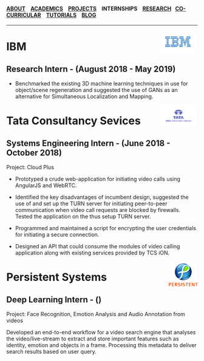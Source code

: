 #### [ABOUT](./index.md) &ensp; [ACADEMICS](./academics.md) &ensp; [PROJECTS](./projects.md) &ensp; INTERNSHIPS &ensp; [RESEARCH](./research.md) &ensp;[CO-CURRICULAR](./extraCurricular.md) &ensp; [TUTORIALS](./tutorials.md) &ensp; [BLOG](./blogs.md)

------- 

<img height = "20%" width = "20%" src="./images/ibmlogo.png" align = "right"/>

# IBM

## Research Intern - (August 2018 - May 2019)

- Benchmarked the existing 3D machine learning techniques in use for object/scene regeneration and suggested the use of GANs as an alternative for Simultaneous Localization and Mapping.

<img height = "20%" width = "20%" src ="./images/tcslogo.jpg" align = "right"/>

# Tata Consultancy Sevices

## Systems Engineering Intern - (June 2018 - October 2018)

Project: Cloud Plus

- Prototyped a crude web-application for initiating video calls using AngularJS and WebRTC.

- Identified the key disadvantages of incumbent design, suggested the use of and set up the TURN server for initiating peer-to-peer communication when video call requests are blocked by firewalls. Tested the application on the thus setup TURN server.

- Programmed and maintained a script for encrypting the user credentials for initiating a secure connection.

- Designed an API that could consume the modules of video calling application along with existing services provided by TCS iON.

<img height = "15%" width = "15%" src ="./images/persistentlogo.jpg" align = "right"/>

# Persistent Systems 

## Deep Learning Intern - ()

Project: Face Recognition, Emotion Analysis and Audio Annotation from videos

Developed an end-to-end workflow for a video search engine that analyses the video/live-stream to extract and store important features such as identity, emotion and objects in a frame. Processing this metadata to deliver search results based on user query.

